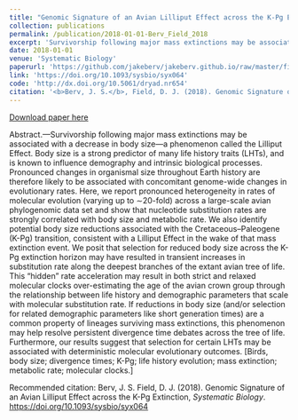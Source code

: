 ```yaml
---
title: "Genomic Signature of an Avian Lilliput Effect across the K-Pg Extinction"
collection: publications
permalink: /publication/2018-01-01-Berv_Field_2018
excerpt: 'Survivorship following major mass extinctions may be associated with a decrease in body size—a phenomenon called the Lilliput Effect. Body size is a strong predictor of many life history traits (LHTs), and is known to influence demography and intrinsic biological processes. Pronounced changes in organismal size throughout Earth history are therefore likely to be associated with concomitant genome-wide changes in evolutionary rates.'
date: 2018-01-01
venue: 'Systematic Biology'
paperurl: 'https://github.com/jakeberv/jakeberv.github.io/raw/master/files/pdf/papers/Berv_Field_2018.pdf'
link: 'https://doi.org/10.1093/sysbio/syx064'
code: 'http://dx.doi.org/10.5061/dryad.nr654'
citation: '<b>Berv, J. S.</b>, Field, D. J. (2018). Genomic Signature of an Avian Lilliput Effect across the K-Pg Extinction, <i>Systematic Biology</i>.'
---
```

[Download paper here](https://github.com/jakeberv/jakeberv.github.io/raw/master/files/pdf/papers/Berv_Field_2018.pdf)

Abstract.—Survivorship following major mass extinctions may be associated with a decrease in body size—a phenomenon called the Lilliput Effect. Body size is a strong predictor of many life history traits (LHTs), and is known to influence demography and intrinsic biological processes. Pronounced changes in organismal size throughout Earth history are therefore likely to be associated with concomitant genome-wide changes in evolutionary rates. Here, we report pronounced heterogeneity in rates of molecular evolution (varying up to ∼20-fold) across a large-scale avian phylogenomic data set and show that nucleotide substitution rates are strongly correlated with body size and metabolic rate. We also identify potential body size reductions associated with the Cretaceous–Paleogene (K-Pg) transition, consistent with a Lilliput Effect in the wake of that mass extinction event. We posit that selection for reduced body size across the K-Pg extinction horizon may have resulted in transient increases in substitution rate along the deepest branches of the extant avian tree of life. This “hidden” rate acceleration may result in both strict and relaxed molecular clocks over-estimating the age of the avian crown group through the relationship between life history and demographic parameters that scale with molecular substitution rate. If reductions in body size (and/or selection for related demographic parameters like short generation times) are a common property of lineages surviving mass extinctions, this phenomenon may help resolve persistent divergence time debates across the tree of life. Furthermore, our results suggest that selection for certain LHTs may be associated with deterministic molecular evolutionary outcomes. [Birds, body size; divergence times; K-Pg; life history evolution; mass extinction; metabolic rate; molecular clocks.]

Recommended citation: Berv, J. S. Field, D. J. (2018). Genomic Signature of an Avian Lilliput Effect across the K-Pg Extinction, <i>Systematic Biology</i>. https://doi.org/10.1093/sysbio/syx064